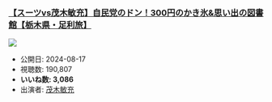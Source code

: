 ### [【スーツvs茂木敏充】自民党のドン！300円のかき氷&思い出の図書館【栃木県・足利旅】](https://www.youtube.com/watch?v=F-V7zJExTPE)
[![](https://img.youtube.com/vi/F-V7zJExTPE/hqdefault.jpg)](https://www.youtube.com/watch?v=F-V7zJExTPE)
-   公開日: 2024-08-17
-   視聴数: 190,807
-   **いいね数: 3,086**
-   出演者: [茂木敏充](/rehacq_fan/people/茂木敏充 "wikilink")
